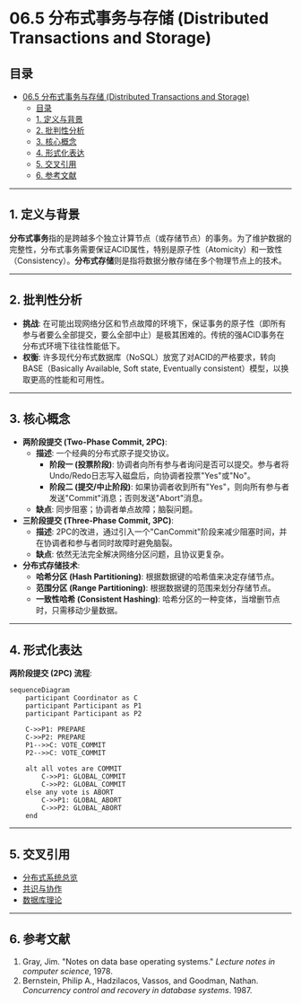 # 06.5 分布式事务与存储 (Distributed Transactions and Storage)

## 目录

- [06.5 分布式事务与存储 (Distributed Transactions and Storage)](#065-分布式事务与存储-distributed-transactions-and-storage)
  - [目录](#目录)
  - [1. 定义与背景](#1-定义与背景)
  - [2. 批判性分析](#2-批判性分析)
  - [3. 核心概念](#3-核心概念)
  - [4. 形式化表达](#4-形式化表达)
  - [5. 交叉引用](#5-交叉引用)
  - [6. 参考文献](#6-参考文献)

---

## 1. 定义与背景

**分布式事务**指的是跨越多个独立计算节点（或存储节点）的事务。为了维护数据的完整性，分布式事务需要保证ACID属性，特别是原子性（Atomicity）和一致性（Consistency）。**分布式存储**则是指将数据分散存储在多个物理节点上的技术。

---

## 2. 批判性分析

- **挑战**: 在可能出现网络分区和节点故障的环境下，保证事务的原子性（即所有参与者要么全部提交，要么全部中止）是极其困难的。传统的强ACID事务在分布式环境下往往性能低下。
- **权衡**: 许多现代分布式数据库（NoSQL）放宽了对ACID的严格要求，转向BASE（Basically Available, Soft state, Eventually consistent）模型，以换取更高的性能和可用性。

---

## 3. 核心概念

- **两阶段提交 (Two-Phase Commit, 2PC)**:
  - **描述**: 一个经典的分布式原子提交协议。
    - **阶段一 (投票阶段)**: 协调者向所有参与者询问是否可以提交。参与者将Undo/Redo日志写入磁盘后，向协调者投票"Yes"或"No"。
    - **阶段二 (提交/中止阶段)**: 如果协调者收到所有"Yes"，则向所有参与者发送"Commit"消息；否则发送"Abort"消息。
  - **缺点**: 同步阻塞；协调者单点故障；脑裂问题。
- **三阶段提交 (Three-Phase Commit, 3PC)**:
  - **描述**: 2PC的改进，通过引入一个"CanCommit"阶段来减少阻塞时间，并在协调者和参与者同时故障时避免脑裂。
  - **缺点**: 依然无法完全解决网络分区问题，且协议更复杂。
- **分布式存储技术**:
  - **哈希分区 (Hash Partitioning)**: 根据数据键的哈希值来决定存储节点。
  - **范围分区 (Range Partitioning)**: 根据数据键的范围来划分存储节点。
  - **一致性哈希 (Consistent Hashing)**: 哈希分区的一种变体，当增删节点时，只需移动少量数据。

---

## 4. 形式化表达

**两阶段提交 (2PC) 流程**:

```mermaid
sequenceDiagram
    participant Coordinator as C
    participant Participant as P1
    participant Participant as P2

    C->>P1: PREPARE
    C->>P2: PREPARE
    P1-->>C: VOTE_COMMIT
    P2-->>C: VOTE_COMMIT
    
    alt all votes are COMMIT
        C->>P1: GLOBAL_COMMIT
        C->>P2: GLOBAL_COMMIT
    else any vote is ABORT
        C->>P1: GLOBAL_ABORT
        C->>P2: GLOBAL_ABORT
    end
```

---

## 5. 交叉引用

- [分布式系统总览](./README.md)
- [共识与协作](./06.3_Consensus_and_Coordination.md)
- [数据库理论](../12_Database_Theory/README.md)

---

## 6. 参考文献

1. Gray, Jim. "Notes on data base operating systems." *Lecture notes in computer science*, 1978.
2. Bernstein, Philip A., Hadzilacos, Vassos, and Goodman, Nathan. *Concurrency control and recovery in database systems*. 1987.
